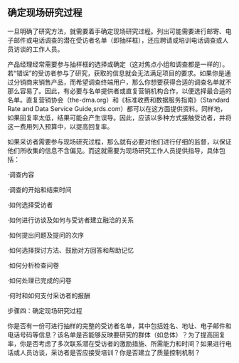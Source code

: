 ## 确定现场研究过程

一旦明确了研究方法，就需要着手确定现场研究过程。列出可能需要进行邮寄、电子邮件或电话调查的潜在受访者名单（即抽样框），还应聘请或培训电话调查或人员访谈的工作人员。

产品经理经常需要参与抽样框的选择或确定（这对焦点小组和调查都是一样的）。若“错误”的受访者参与了研究，获取的信息就会无法满足项目的要求。如果你是通过分销商来销售产品，而希望调查终端用户，那么你想要获得合适的调查名单就不那么容易了。因此，有必要与名单提供者或直复营销机构合作，以便选择最合适的名单。直复营销协会（the-dma.org）和《标准收费和数据服务指南》（Standard Rate and Data Service Guide,srds.com）都可以在这方面提供资料。同样地，如果回复率太低，结果可能会产生误导。因此，应该以多种方式接触受访者，并将这一费用列入预算中，以提高回复率。

如果采访者需要参与现场研究过程，那么就有必要对他们进行仔细的监督，以保证他们所收集的信息不含偏见。而这就需要为现场研究工作人员提供指导，具体包括：

·调查内容

·调查的开始和结束时间

·如何选择受访者

·如何进行访谈及如何与受访者建立融洽的关系

·如何提出问题及提问的次序

·如何选择探讨方法、鼓励对方回答和帮助记忆

·如何分析检查问卷

·如何处理已完成的问卷

·何时和如何支付采访者的报酬

步骤四：确定现场研究过程

你是否有一份可进行抽样的完整的受访者名单，其中包括姓名、地址、电子邮件和电话号码等信息？该名单是否能够反映要研究的群体（如总体）？为了提高回复率，你是否考虑了多次联系潜在受访者的激励措施、所需能力和时间？如果进行电话或人员访谈，采访者是否应接受培训？你是否建立了质量控制机制？
